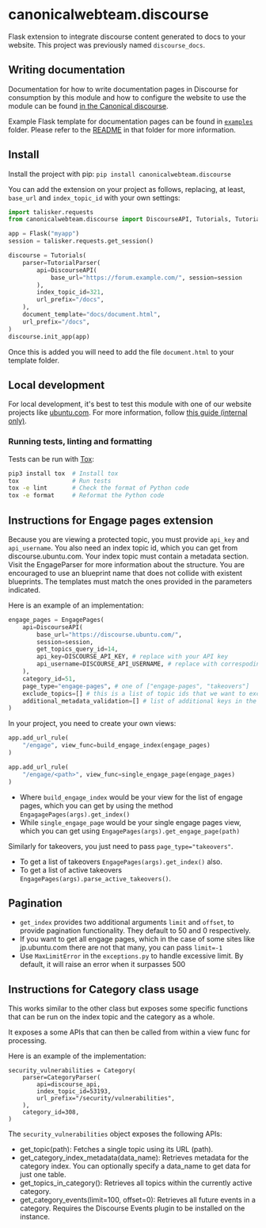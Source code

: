 # canonicalwebteam.discourse

Flask extension to integrate discourse content generated to docs to your website. This project was previously named `discourse_docs`.

## Writing documentation

Documentation for how to write documentation pages in Discourse for consumption by this module and how to configure the website to use the module can be found [in the Canonical discourse](https://discourse.canonical.com/t/creating-discourse-based-documentation-pages/159).

Example Flask template for documentation pages can be found in [`examples`](/examples/) folder. Please refer to the [README](/examples/README.md) in that folder for more information.

## Install

Install the project with pip: `pip install canonicalwebteam.discourse`

You can add the extension on your project as follows, replacing, at least, `base_url` and `index_topic_id` with your own settings:

```python
import talisker.requests
from canonicalwebteam.discourse import DiscourseAPI, Tutorials, TutorialParser

app = Flask("myapp")
session = talisker.requests.get_session()

discourse = Tutorials(
    parser=TutorialParser(
        api=DiscourseAPI(
            base_url="https://forum.example.com/", session=session
        ),
        index_topic_id=321,
        url_prefix="/docs",
    ),
    document_template="docs/document.html",
    url_prefix="/docs",
)
discourse.init_app(app)
```

Once this is added you will need to add the file `document.html` to your template folder.

## Local development

For local development, it's best to test this module with one of our website projects like [ubuntu.com](https://github.com/canonical-web-and-design/ubuntu.com/). For more information, follow [this guide (internal only)](https://discourse.canonical.com/t/how-to-run-our-python-modules-for-local-development/308).

### Running tests, linting and formatting

Tests can be run with [Tox](https://tox.wiki/en/latest/):

``` bash
pip3 install tox  # Install tox
tox               # Run tests
tox -e lint       # Check the format of Python code
tox -e format     # Reformat the Python code
```

## Instructions for Engage pages extension

Because you are viewing a protected topic, you must provide `api_key` and `api_username`. You also need an index topic id, which you can get from discourse.ubuntu.com. Your index topic must contain a metadata section. Visit the EngageParser for more information about the structure. You are encouraged to use an blueprint name that does not collide with existent blueprints. The templates must match the ones provided in the parameters indicated.

Here is an example of an implementation:

```python
engage_pages = EngagePages(
    api=DiscourseAPI(
        base_url="https://discourse.ubuntu.com/",
        session=session,
        get_topics_query_id=14,
        api_key=DISCOURSE_API_KEY, # replace with your API key
        api_username=DISCOURSE_API_USERNAME, # replace with correspoding username
    ),
    category_id=51,
    page_type="engage-pages", # one of ["engage-pages", "takeovers"]
    exclude_topics=[] # this is a list of topic ids that we want to exclude from Markdown error checks
    additional_metadata_validation=[] # list of additional keys in the metadata table that you want to validate existence for e.g. language
)
```

In your project, you need to create your own views:

```python
app.add_url_rule(
    "/engage", view_func=build_engage_index(engage_pages)
)

app.add_url_rule(
    "/engage/<path>", view_func=single_engage_page(engage_pages)
)
```

- Where `build_engage_index` would be your view for the list of engage pages, which you can get by using the method `EngagagePages(args).get_index()`
- While `single_engage_page` would be your single engage pages view, which you can get using `EngagePages(args).get_engage_page(path)`

Similarly for takeovers, you just need to pass `page_type="takeovers"`.

- To get a list of takeovers `EngagePages(args).get_index()` also.
- To get a list of active takeovers `EngagePages(args).parse_active_takeovers()`.

## Pagination
- `get_index` provides two additional arguments `limit` and `offset`, to provide pagination functionality. They default to 50 and 0 respectively.
- If you want to get all engage pages, which in the case of some sites like jp.ubuntu.com there are not that many, you can pass `limit=-1`
- Use `MaxLimitError` in the `exceptions.py` to handle excessive limit. By default, it will raise an error when it surpasses 500


## Instructions for Category class usage

This works similar to the other class but exposes some specific functions that can be run on the index topic and the category as a whole.

It exposes a some APIs that can then be called from within a view func for processing.

Here is an example of the implementation:

```
security_vulnerabilities = Category(
    parser=CategoryParser(
        api=discourse_api,
        index_topic_id=53193,
        url_prefix="/security/vulnerabilities",
    ),
    category_id=308,
)
```

The `security_vulnerabilities` object exposes the following APIs:

- get_topic(path): Fetches a single topic using its URL (path).
- get_category_index_metadata(data_name): Retrieves metadata for the category index. You can optionally specify a data_name to get data for just one table.
- get_topics_in_category(): Retrieves all topics within the currently active category.
- get_category_events(limit=100, offset=0): Retrieves all future events in a category. Requires the Discourse Events plugin to be installed on the instance.

